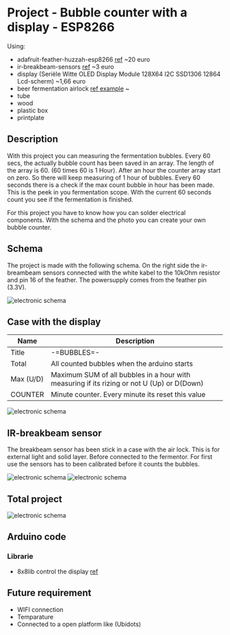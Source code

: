 # Project - Bubble counter with a display - ESP8266

Using:
- adafruit-feather-huzzah-esp8266 [ref](https://learn.adafruit.com/adafruit-feather-huzzah-esp8266/overview) ~20 euro
- ir-breakbeam-sensors [ref](https://learn.adafruit.com/ir-breakbeam-sensors/arduino) ~3 euro
- display (Seriële Witte OLED Display Module 128X64 I2C SSD1306 12864 Lcd-scherm) ~1,66 euro
- beer fermentation airlock [ref example](https://www.braumarkt.com/waterslot-bolletjesmodel) ~
- tube
- wood
- plastic box 
- printplate


## Description

With this project you can measuring the fermentation bubbles. Every 60 secs, the actually bubble count has been saved in an array. The length of the array is 60. (60 times 60 is 1 Hour). After an hour the counter array start on zero. So there will keep measuring of 1 hour of bubbles. Every 60 seconds there is a check if the max count bubble in hour has been made. This is the peek in you fermentation scope. With the current 60 seconds count you see if the fermentation is finished.

For this project you have to know how you can solder electrical components. With the schema and the photo you can create your own bubble counter. 

## Schema

The project is made with the following schema. On the right side the ir-breambeam sensors connected with the white kabel to the 10kOhm resistor and pin 16 of the feather. The powersupply comes from the feather pin (3.3V).

![electronic schema](./img/schema.jpg)

## Case with the display

|Name|Description|
|--|--|
|Title | -=BUBBLES=-|
|Total | All counted bubbles when the arduino starts
|Max   (U/D) | Maximum SUM of all bubbles in a hour with measuring if its rizing or not U (Up) or D(Down)|
|COUNTER| Minute counter. Every minute its reset this value|


![electronic schema](./img/box_display.jpg)

## IR-breakbeam sensor

The breakbeam sensor has been stick in a case with the air lock. This is for external light and solid layer. Before connected to the fermentor. For first use the sensors has to been calibrated before it counts the bubbles. 

![electronic schema](./img/breaksensor-1.jpg)
![electronic schema](./img/breaksensor-2.jpg)

## Total project

![electronic schema](./img/project-total.jpg)

## Arduino code

### Librarie

- 8x8lib control the display [ref](https://github.com/olikraus/u8g2/wiki)


## Future requirement

- WIFI connection
- Temparature
- Connected to a open platform like (Ubidots)
